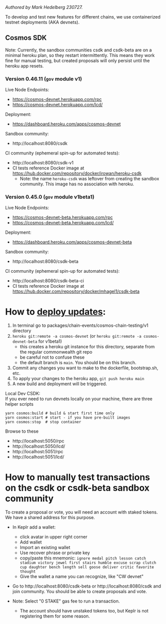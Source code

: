 _Authored by Mark Hedelberg 230727._

To develop and test new features for different chains, we use containerized testnet deployments (AKA devnets).

## Cosmos SDK

Note: Currently, the sandbox communities csdk and csdk-beta are on a minimal heroku plan, so they restart intermittently. This means they work fine for manual testing, but created proposals will only persist until the heroku app resets.

### Version 0.46.11 (`gov` module v1)

Live Node Endpoints:
* https://cosmos-devnet.herokuapp.com/rpc
* https://cosmos-devnet.herokuapp.com/lcd/

Deployment:
* https://dashboard.heroku.com/apps/cosmos-devnet

Sandbox community:
* http://localhost:8080/csdk

CI community (ephemeral spin-up for automated tests):

* http://localhost:8080/csdk-v1
* CI tests reference Docker image at https://hub.docker.com/repository/docker/irowan/heroku-csdk
    * Note: the name `heroku-csdk` was leftover from creating the sandbox community. This image has no association with heroku.

### Version 0.45.0 (`gov` module v1beta1)

Live Node Endpoints:
* https://cosmos-devnet-beta.herokuapp.com/rpc
* https://cosmos-devnet-beta.herokuapp.com/lcd/

Deployment:
* https://dashboard.heroku.com/apps/cosmos-devnet-beta

Sandbox community:
* http://localhost:8080/csdk-beta

CI community (ephemeral spin-up for automated tests):

* http://localhost:8080/csdk-beta-ci
* CI tests reference Docker image at https://hub.docker.com/repository/docker/mhagel1/csdk-beta

# How to [deploy updates](https://dashboard.heroku.com/apps/cosmos-devnet/deploy/heroku-git):
1. In terminal go to packages/chain-events/cosmos-chain-testing/v1 directory
2. `heroku git:remote -a cosmos-devnet` (or `heroku git:remote -a cosmos-devnet-beta` for v1beta1)
    - this creates a heroku git instance for this directory, separate from the regular commonwealth git repo
    - be careful not to confuse these
    - the default branch is `main`. You should be on this branch.
3. Commit any changes you want to make to the dockerfile, bootstrap.sh, etc.
4. To apply your changes to the heroku app, `git push heroku main`
5. A new build and deployment will be triggered.

Local Dev CSDK:   
If you ever need to run devnets locally on your machine, there are three helper scripts
```
yarn cosmos:build # build & start first time only
yarn cosmos:start # start - if you have pre-built images
yarn cosmos:stop  # stop container
```
Browse to these
* http://localhost:5050/rpc
* http://localhost:5050/lcd/
* http://localhost:5051/rpc
* http://localhost:5051/lcd/


# How to manually test transactions on the csdk or csdk-beta sandbox community

To create a proposal or vote, you will need an account with staked tokens. We have
a shared address for this purpose.

- In Keplr add a wallet:
    - click avatar in upper right corner
    - Add wallet
    - Import an existing wallet
    - Use recover phrase or private key
    - copy/paste this mnemonic:
`ignore medal pitch lesson catch stadium victory jewel first stairs humble excuse scrap clutch cup daughter bench length sell goose deliver critic favorite thought`
    - Give the wallet a name you can recognize, like "CW devnet"

- Go to http://localhost:8080/csdk-beta or http://localhost:8080/csdk and join community. You should be able to create proposals and vote.

- Note: Select "0 STAKE" gas fee to run a transaction.
    - The account should have unstaked tokens too, but Keplr is not registering them for some reason.